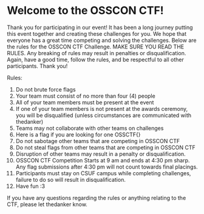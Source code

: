 # Welcome to the OSSCON CTF!

Thank you for participating in our event! It has been a long journey putting this event together and creating these challenges for you. We hope that everyone has a great time competing and solving the challenges. Below are the rules for the OSSCON CTF Challenge. MAKE SURE YOU READ THE RULES. Any breaking of rules may result in penalties or disqualification. Again, have a good time, follow the rules, and be respectful to all other participants. Thank you!

Rules:
1. Do not brute force flags
2. Your team must consist of no more than four (4) people
3. All of your team members must be present at the event
4. If one of your team members is not present at the awards ceremony, you will be disqualified (unless circumstances are communicated with thedanker) 
5. Teams may not collaborate with other teams on challenges
6. Here is a flag if you are looking for one OSSCTF{}
7. Do not sabotage other teams that are competing in OSSCON CTF
9. Do not steal flags from other teams that are competing in OSSCON CTF
10. Disruption of other teams may result in a penalty or disqualification.
11. OSSCON CTF Competition Starts at 9 am and ends at 4:30 pm sharp. Any flag submissions after 4:30 pm will not count towards final placings.
12. Participants must stay on CSUF campus while completing challenges, failure to do so will result in disqualification.
13. Have fun :3

If you have any questions regarding the rules or anything relating to the CTF, please let thedanker know.
